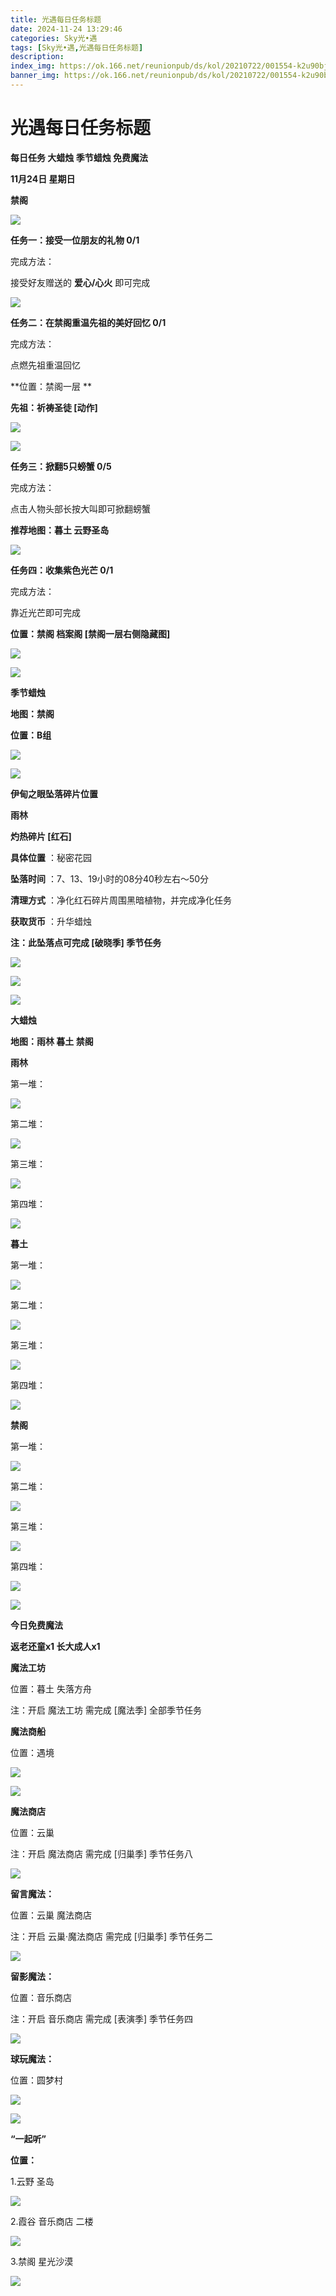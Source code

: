 ```yaml
---
title: 光遇每日任务标题
date: 2024-11-24 13:29:46
categories: Sky光•遇
tags: [Sky光•遇,光遇每日任务标题]
description: 
index_img: https://ok.166.net/reunionpub/ds/kol/20210722/001554-k2u90bj7ay.png?imageView&thumbnail=600x0&type=jpg
banner_img: https://ok.166.net/reunionpub/ds/kol/20210722/001554-k2u90bj7ay.png?imageView&thumbnail=600x0&type=jpg
---
```

# 光遇每日任务标题
**每日任务 大蜡烛 季节蜡烛 免费魔法**

 **11月24日 星期日**

 **禁阁**

![](https://img.166.net/reunionpub/1_kol_20241124_b759869e79b388b9d8ad7459195d7d5a.png)

 **任务一：接受一位朋友的礼物 0/1**

完成方法：

接受好友赠送的 **爱心/心火** 即可完成

![](https://img.166.net/reunionpub/1_kol_20241124_37f455647c6e7a240e842c06bfcbbc09.jpeg)

 **任务二：在禁阁重温先祖的美好回忆 0/1**

完成方法：

点燃先祖重温回忆

 **位置：禁阁一层  **

 **先祖：祈祷圣徒 [动作]**

![](https://img.166.net/reunionpub/1_kol_20241124_c65503906c783e383ae25fcab9e7bfa0.jpeg)

![](https://img.166.net/reunionpub/1_kol_20241124_5187880d7dc3f91dccd79bc8f4a2940b.jpeg)

 **任务三：掀翻5只螃蟹 0/5**

完成方法：

点击人物头部长按大叫即可掀翻螃蟹

 **推荐地图：暮土 云野圣岛**

![](https://img.166.net/reunionpub/1_kol_20241123_a0b8cab2d37074bfacd01823dc42c8de.jpeg)

 **任务四：收集紫色光芒 0/1**

完成方法：

靠近光芒即可完成

 **位置：禁阁 档案阁 [禁阁一层右侧隐藏图]**

![](https://img.166.net/reunionpub/1_kol_20241124_41faea482bba5f821818252f220ed98d.jpeg)

![](https://img.166.net/reunionpub/ds/kol/20240127/072300-y4gsrkwvcm.png)

 **季节蜡烛**

 **地图：禁阁**

 **位置：B组**

![](https://img.166.net/reunionpub/1_kol_20241123_cb4e44ac3ae9ccc398282aba8dc93d1b.jpeg)

![](https://img.166.net/reunionpub/ds/kol_server/20240717/003917-8p704dsqv9.png)

 **伊甸之眼坠落碎片位置**

 **雨林**

 **灼热碎片 [红石]**

 **具体位置** ：秘密花园

 **坠落时间** ：7、13、19小时的08分40秒左右～50分

 **清理方式** ：净化红石碎片周围黑暗植物，并完成净化任务

 **获取货币** ：升华蜡烛

 **注：此坠落点可完成  [破晓季] 季节任务**

![](https://img.166.net/reunionpub/1_kol_20241123_0c29c88b2516a696f1c0291674eb34fb.jpeg)

![](https://img.166.net/reunionpub/1_kol_20241123_b7854cff25e72b9db3875ab79b94b058.jpeg)

![](https://img.166.net/reunionpub/ds/kol_server/20240717/003917-8p704dsqv9.png)

 **大蜡烛**

 **地图：雨林 暮土 禁阁**

 **雨林**

第一堆：

![](https://img.166.net/reunionpub/1_kol_20241116_cdfdf6ad255e09c9f8e4ab1f49d8bbc3.jpeg)

第二堆：

![](https://img.166.net/reunionpub/1_kol_20241116_578d639d77a99d547434cc4b5e50173c.jpeg)

第三堆：

![](https://img.166.net/reunionpub/1_kol_20241116_c689ee1a8802b450390ac381c801dee7.jpeg)

第四堆：

![](https://img.166.net/reunionpub/1_kol_20241116_1da16d4a8062f183c98b82981cb646d0.jpeg)

 **暮土**

第一堆：

![](https://img.166.net/reunionpub/1_kol_20241117_967f071da97769f55d3ec3ab9089b4ab.jpeg)

第二堆：

![](https://img.166.net/reunionpub/1_kol_20241117_3f30bba2cc3604d59823f7fa18e2b32e.jpeg)

第三堆：

![](https://img.166.net/reunionpub/1_kol_20241117_de3bf3424806b7be64f44a8f8662ce35.jpeg)

第四堆：

![](https://img.166.net/reunionpub/1_kol_20241117_b2d03ec30ab42199ceeda6899ebff638.jpeg)

 **禁阁**

第一堆：

![](https://img.166.net/reunionpub/1_kol_20241117_6d65030a4bad18aeb465d70459c46038.jpeg)

第二堆：

![](https://img.166.net/reunionpub/1_kol_20241117_e70b22860ba7f7b6d45087c8b6eb311e.jpeg)

第三堆：

![](https://img.166.net/reunionpub/1_kol_20241117_8b8d564516fb0350e7d96e2dd914110c.jpeg)

第四堆：

![](https://img.166.net/reunionpub/1_kol_20241117_f9f6521096fbd66d09c145aeddf1b283.jpeg)

 **![](https://img.166.net/reunionpub/ds/kol/20231014/004048-gyt2imp830.png)**

 **今日免费魔法**

 **返老还童x1 长大成人x1**

 **魔法工坊**

位置：暮土 失落方舟

注：开启 魔法工坊 需完成 [魔法季] 全部季节任务

 **魔法商船**

位置：遇境

 **![](https://img.166.net/reunionpub/ds/kol/20231014/004605-qmuiowanf4.png)**

![](https://img.166.net/reunionpub/1_kol_20241117_ff6efcefc134b17d3807e02e62469024.jpeg)

 **魔法商店**

位置：云巢

注：开启 魔法商店 需完成 [归巢季] 季节任务八

![](https://img.166.net/reunionpub/1_kol_20241117_e9b644d9e6b70d3e98b63d6efb4df107.jpeg)

 **留言魔法：**

位置：云巢 魔法商店

注：开启 云巢·魔法商店 需完成 [归巢季] 季节任务二

![](https://img.166.net/reunionpub/1_kol_20241114_f49a1660bda6bbbf236a66742a517d15.png)

 **留影魔法：**

位置：音乐商店

注：开启 音乐商店 需完成 [表演季] 季节任务四

**![](https://img.166.net/reunionpub/1_kol_20241114_df085ae1ffe6124a91be894305a75b54.jpeg)**

 **球玩魔法：**

位置：圆梦村

![](https://img.166.net/reunionpub/1_kol_20241114_fe7f834ee8d5f2e2abc828a14fa10870.png)

 **![](https://img.166.net/reunionpub/ds/kol/20231220/070757-w9oeg612sl.png)**

 **“一起听”**

 **位置：**

1.云野 圣岛

![](https://img.166.net/reunionpub/1_kol_20241114_d3ab2a60b74e81a2f1ca25e32a872077.jpeg)

2.霞谷 音乐商店 二楼

![](https://img.166.net/reunionpub/1_kol_20241114_c847c1ccc28766421e8613dde03b97b5.jpeg)

3.禁阁 星光沙漠

![](https://img.166.net/reunionpub/1_kol_20241114_b3ef53b52de5968f0c39b6831ceed2e1.png)


